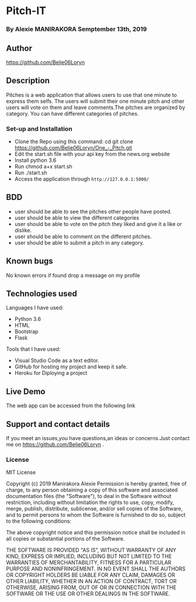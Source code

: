 # Pitch-IT
### By Alexie MANIRAKORA Semptember 13th, 2019
## Author
https://github.com/Belie06Loryn

## Description
Pitches is a web application that allows users to use that one minute to express them selfs. The users will submit their one minute pitch and other users will vote on them and leave comments.The pitches are organized by category. You can have different categories of pitches. 

### Set-up and Installation
- Clone the Repo using this command: cd git clone https://github.com/Belie06Loryn/One_-_Pitch.git
- Edit the start.sh file with your api key from the news.org website
- Install python 3.6
- Run chmod a+x start.sh
- Run ./start.sh
- Access the application through `http://127.0.0.1:5000/`

## BDD

- user should be able to see the pitches other people have posted.
- user should be able to view the different categories
- user should be able to vote on the pitch they liked and give it a like or dislike.
- user should be able to comment on the different pitches.
- user should be able to submit a pitch in any category.

## Known bugs
No known errors if found drop a message on my profile

## Technologies used

Languages I have used:
- Python 3.6
- HTML
- Bootstrap
- Flask

Tools that I have used:

- Visual Studio Code as a text editor.
- GitHub for hosting my project and keep it safe.
- Heroku for Diploying a project

## Live Demo

The web app can be accessed from the following link []()

## Support and contact details
If you meet an issues,you have questions,an ideas or concerns.Just contact me on https://github.com/Belie06Loryn .

### License

MIT License

Copyright (c) 2019 Manirakora Alexie Permission is hereby granted, free of charge, to any person obtaining a copy of this software and associated documentation files (the "Software"), to deal in the Software without restriction, including without limitation the rights to use, copy, modify, merge, publish, distribute, sublicense, and/or sell copies of the Software, and to permit persons to whom the Software is furnished to do so, subject to the following conditions:

The above copyright notice and this permission notice shall be included in all copies or substantial portions of the Software.

THE SOFTWARE IS PROVIDED "AS IS", WITHOUT WARRANTY OF ANY KIND, EXPRESS OR IMPLIED, INCLUDING BUT NOT LIMITED TO THE WARRANTIES OF MERCHANTABILITY, FITNESS FOR A PARTICULAR PURPOSE AND NONINFRINGEMENT. IN NO EVENT SHALL THE AUTHORS OR COPYRIGHT HOLDERS BE LIABLE FOR ANY CLAIM, DAMAGES OR OTHER LIABILITY, WHETHER IN AN ACTION OF CONTRACT, TORT OR OTHERWISE, ARISING FROM, OUT OF OR IN CONNECTION WITH THE SOFTWARE OR THE USE OR OTHER DEALINGS IN THE SOFTWARE.

